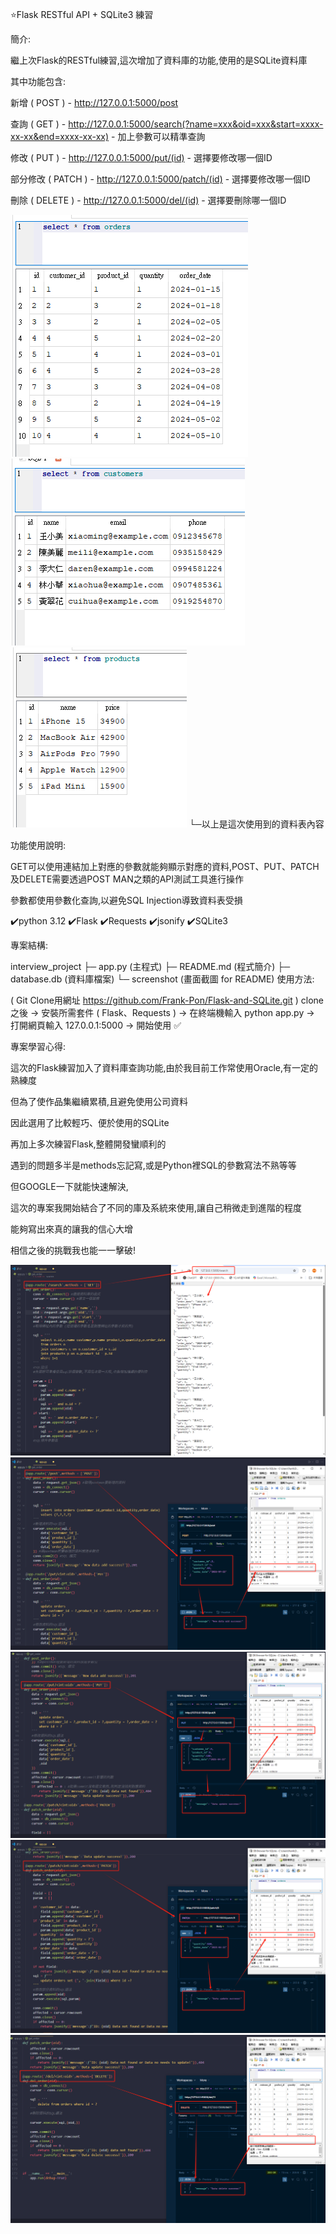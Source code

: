 ⭐Flask RESTful API + SQLite3 練習

簡介:

繼上次Flask的RESTful練習,這次增加了資料庫的功能,使用的是SQLite資料庫

其中功能包含:

新增 ( POST ) - http://127.0.0.1:5000/post

查詢 ( GET ) - http://127.0.0.1:5000/search(?name=xxx&oid=xxx&start=xxxx-xx-xx&end=xxxx-xx-xx) - 加上參數可以精準查詢

修改 ( PUT ) - http://127.0.0.1:5000/put/(id) - 選擇要修改哪一個ID

部分修改 ( PATCH ) - http://127.0.0.1:5000/patch/(id) - 選擇要修改哪一個ID

刪除 ( DELETE ) - http://127.0.0.1:5000/del/(id) - 選擇要刪除哪一個ID

![畫面截圖](screenshot/orders.png)
![畫面截圖](screenshot/customers.png)
![畫面截圖](screenshot/products.png)
    └─以上是這次使用到的資料表內容

功能使用說明:

GET可以使用連結加上對應的參數就能夠顯示對應的資料,POST、PUT、PATCH及DELETE需要透過POST MAN之類的API測試工具進行操作

參數都使用參數化查詢,以避免SQL Injection導致資料表受損

✔️python 3.12 ✔️Flask ✔️Requests ✔️jsonify ✔️SQLite3

專案結構:

interview_project
        ├─ app.py (主程式)
        ├─ README.md (程式簡介)
        ├─ database.db (資料庫檔案)
        └─ screenshot (畫面截圖 for README)
使用方法:

( Git Clone用網址 https://github.com/Frank-Pon/Flask-and-SQLite.git ) clone之後 -> 安裝所需套件 ( Flask、Requests ) -> 在終端機輸入 python app.py -> 打開網頁輸入 127.0.0.1:5000 -> 開始使用 ✅

專案學習心得:

這次的Flask練習加入了資料庫查詢功能,由於我目前工作常使用Oracle,有一定的熟練度

但為了使作品集繼續累積,且避免使用公司資料

因此選用了比較輕巧、便於使用的SQLite

再加上多次練習Flask,整體開發蠻順利的

遇到的問題多半是methods忘記寫,或是Python裡SQL的參數寫法不熟等等

但GOOGLE一下就能快速解決,

這次的專案我開始結合了不同的庫及系統來使用,讓自己稍微走到進階的程度

能夠寫出來真的讓我的信心大增

相信之後的挑戰我也能一一擊破!

![畫面截圖](screenshot/search.png)
![畫面截圖](screenshot/post.png)
![畫面截圖](screenshot/put.png)
![畫面截圖](screenshot/patch.png)
![畫面截圖](screenshot/delete.png)